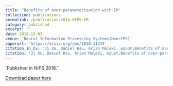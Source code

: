 ```yaml
---
title: "Benefits of over-parameterization with EM"
collection: publications
permalink: /publication/2018-NIPS-EM
category: published
excerpt: ''
date: 2018-12-03
venue: 'Neural Information Processing Systems(NeurIPS)'
paperurl: 'https://arxiv.org/abs/1810.11344'
citation_in_cv: 'Ji Xu, Daniel Hsu, Arian Maleki. &quot;Benefits of over-parameterization with EM.&quot; <i> Neural Information Processing Systems (NeurIPS) </i>, 2018.'
citation: 'Ji Xu, Daniel Hsu, Arian Maleki. &quot;Benefits of over-parameterization with EM.&quot; <i> Neural Information Processing Systems (NeurIPS) </i>, 2018.'
---
```


'Published in NIPS 2018.'

[Download paper here](https://arxiv.org/pdf/1810.11344.pdf)
